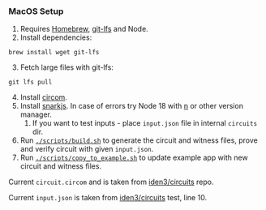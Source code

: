 ### MacOS Setup

1. Requires [Homebrew](https://brew.sh/), [git-lfs](https://git-lfs.com/) and Node.
2. Install dependencies:

```shell
brew install wget git-lfs
```

3. Fetch large files with git-lfs:

```shell
git lfs pull
```
4. Install [circom](https://github.com/iden3/circom).
5. Install [snarkjs](https://github.com/iden3/snarkjs). In case of errors try Node 18 with [n](https://www.npmjs.com/package/n/v/5.0.1) or other version manager.
    1. If you want to test inputs - place `input.json` file in internal `circuits` dir.
6. Run [`./scripts/build.sh`](./scripts/build.sh) to generate the circuit and witness files, prove and verify circuit with given `input.json`.
7. Run [`./scripts/copy_to_example.sh`](./scripts/copy_to_example.sh) to update example app with new circuit and witness files.

Current `circuit.circom` and  is taken from [iden3/circuits](https://github.com/iden3/circuits/blob/master/test/circuits/authV2Test.circom) repo.

Current `input.json` is taken from [iden3/circuits](https://github.com/iden3/circuits/blob/master/test/auth/authV2.test.ts) test, line 10.

